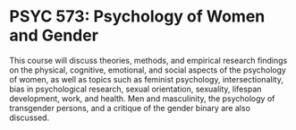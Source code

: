 # PSYC 573: Psychology of Women and Gender

This course will discuss theories, methods, and empirical research findings on the physical, cognitive, emotional, and social aspects of the psychology of women, as well as topics such as feminist psychology, intersectionality, bias in psychological research, sexual orientation, sexuality, lifespan development, work, and health. Men and masculinity, the psychology of transgender persons, and a critique of the gender binary are also discussed.